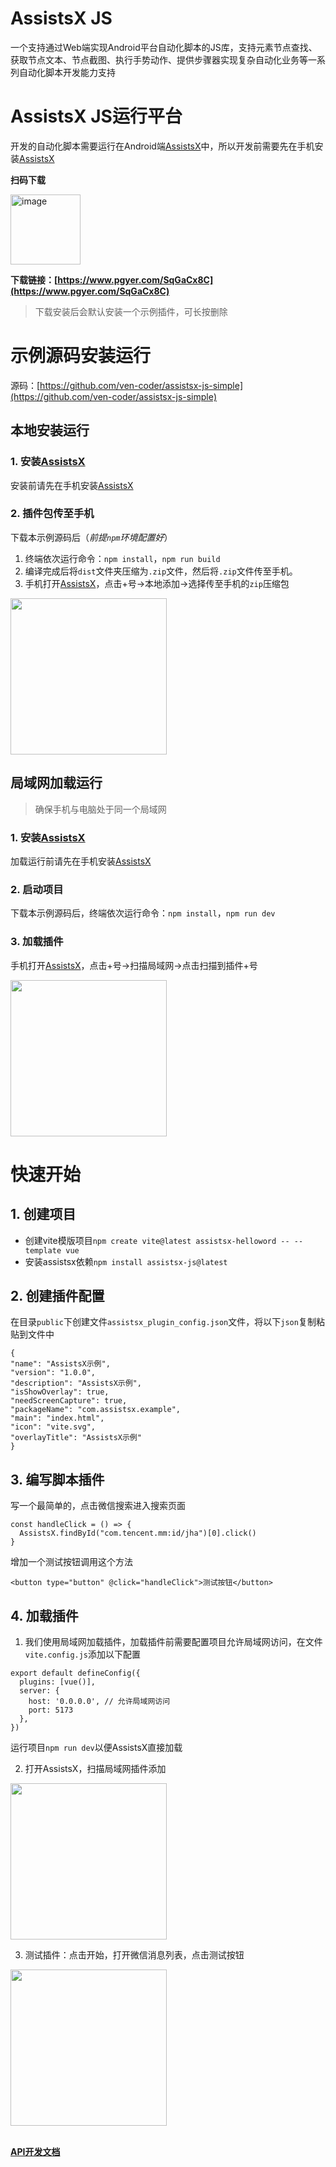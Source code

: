 # AssistsX JS

一个支持通过Web端实现Android平台自动化脚本的JS库，支持元素节点查找、获取节点文本、节点截图、执行手势动作、提供步骤器实现复杂自动化业务等一系列自动化脚本开发能力支持

# AssistsX JS运行平台
开发的自动化脚本需要运行在Android端[AssistsX](https://www.pgyer.com/SqGaCx8C)中，所以开发前需要先在手机安装[AssistsX](https://www.pgyer.com/SqGaCx8C)

**扫码下载**

<img width="112" alt="image" src="https://github.com/user-attachments/assets/c28ecc41-01f8-4e52-9ddc-80dc5c6d0ed5" />

**下载链接：[https://www.pgyer.com/SqGaCx8C](https://www.pgyer.com/SqGaCx8C)**

> 下载安装后会默认安装一个示例插件，可长按删除

# 示例源码安装运行

源码：[https://github.com/ven-coder/assistsx-js-simple](https://github.com/ven-coder/assistsx-js-simple)

## 本地安装运行

### 1. 安装[AssistsX](https://www.pgyer.com/SqGaCx8C)

安装前请先在手机安装[AssistsX](https://www.pgyer.com/SqGaCx8C)

### 2. 插件包传至手机
下载本示例源码后（*前提`npm`环境配置好*）
1. 终端依次运行命令：`npm install`，`npm run build`
2. 编译完成后将`dist`文件夹压缩为`.zip`文件，然后将`.zip`文件传至手机。
3. 手机打开[AssistsX](https://www.pgyer.com/SqGaCx8C)，点击+号->本地添加->选择传至手机的`zip`压缩包


<img src="https://github.com/user-attachments/assets/7dc27910-be61-473b-8900-f09c16ca5f46" width="250">

## 局域网加载运行
> 确保手机与电脑处于同一个局域网
### 1. 安装[AssistsX](https://www.pgyer.com/SqGaCx8C)
加载运行前请先在手机安装[AssistsX](https://www.pgyer.com/SqGaCx8C)

### 2. 启动项目
下载本示例源码后，终端依次运行命令：`npm install`，`npm run dev`

### 3. 加载插件
手机打开[AssistsX](https://www.pgyer.com/SqGaCx8C)，点击+号->扫描局域网->点击扫描到插件+号

<img src="https://github.com/user-attachments/assets/d0f24763-266e-4e3c-bd64-a63be9e6c68c" width="250"/>

# 快速开始
## 1. 创建项目
- 创建vite模版项目`npm create vite@latest assistsx-helloword -- --template vue`
- 安装assistsx依赖`npm install assistsx-js@latest`
## 2. 创建插件配置
在目录`public`下创建文件`assistsx_plugin_config.json`文件，将以下`json`复制粘贴到文件中
```
{
"name": "AssistsX示例",
"version": "1.0.0",
"description": "AssistsX示例",
"isShowOverlay": true,
"needScreenCapture": true,
"packageName": "com.assistsx.example",
"main": "index.html",
"icon": "vite.svg",
"overlayTitle": "AssistsX示例"
}
```
## 3. 编写脚本插件
写一个最简单的，点击微信搜索进入搜索页面
```agsl
const handleClick = () => {
  AssistsX.findById("com.tencent.mm:id/jha")[0].click()
}
```

增加一个测试按钮调用这个方法
```agsl
<button type="button" @click="handleClick">测试按钮</button>
```

## 4. 加载插件
1. 我们使用局域网加载插件，加载插件前需要配置项目允许局域网访问，在文件`vite.config.js`添加以下配置
```
export default defineConfig({
  plugins: [vue()],
  server: {
    host: '0.0.0.0', // 允许局域网访问
    port: 5173
  },
})
```
运行项目`npm run dev`以便AssistsX直接加载

2. 打开AssistsX，扫描局域网插件添加

<img src="https://github.com/user-attachments/assets/d0f24763-266e-4e3c-bd64-a63be9e6c68c" width="250"/>

3. 测试插件：点击开始，打开微信消息列表，点击测试按钮

<img src="https://github.com/user-attachments/assets/e6e59149-ed78-42de-81a7-c3476b5472e6" width="250"/>


<br/>
<br/>

**[API开发文档]()**